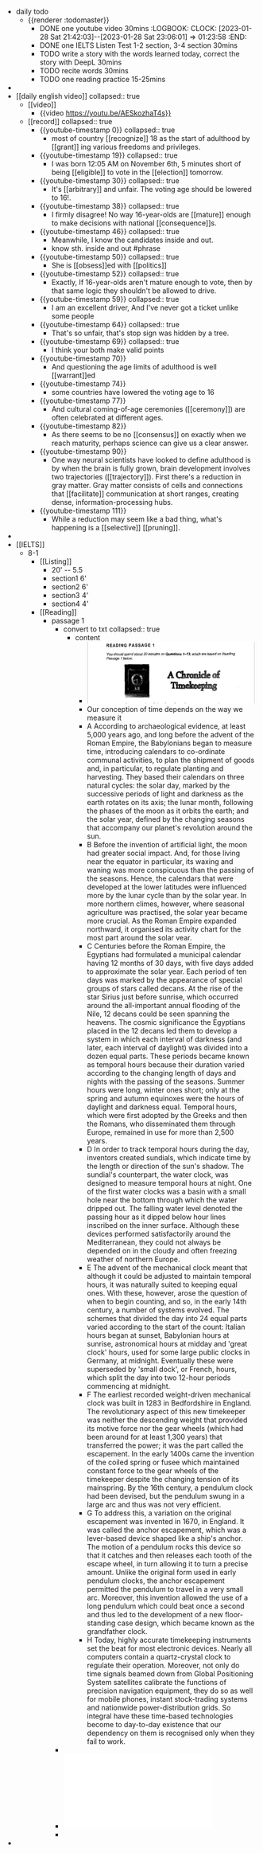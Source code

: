 - daily todo
	- {{renderer :todomaster}}
		- DONE one youtube video 30mins
		  :LOGBOOK:
		  CLOCK: [2023-01-28 Sat 21:42:03]--[2023-01-28 Sat 23:06:01] =>  01:23:58
		  :END:
		- DONE one IELTS Listen Test 1-2 section, 3-4 section  30mins
		- TODO write a story with the words learned today, correct the story with DeepL  30mins
		- TODO recite words 30mins
		- TODO one reading practice 15-25mins
-
- [[daily english video]]
  collapsed:: true
	- [[video]]
		- {{video https://youtu.be/AESkozhaT4s}}
	- [[record]]
	  collapsed:: true
		- {{youtube-timestamp 0}}
		  collapsed:: true
			- most of country [[recognize]] 18 as the start of adulthood by [[grant]] ing various freedoms and privileges.
		- {{youtube-timestamp 19}}
		  collapsed:: true
			- I was born 12:05 AM on November 6th, 5 minutes short of being [[eligible]] to vote in the [[election]] tomorrow.
		- {{youtube-timestamp 30}}
		  collapsed:: true
			- It's [[arbitrary]] and unfair. The voting age should be lowered to 16!.
		- {{youtube-timestamp 38}}
		  collapsed:: true
			- I firmly disagree! No way 16-year-olds are [[mature]] enough to  make decisions with national [[consequence]]s.
		- {{youtube-timestamp 46}}
		  collapsed:: true
			- Meanwhile, I know the candidates inside and out.
			- know sth. inside and out #phrase
		- {{youtube-timestamp 50}}
		  collapsed:: true
			- She is [[obsess]]ed with [[politics]]
		- {{youtube-timestamp 52}}
		  collapsed:: true
			- Exactly, If 16-year-olds aren't mature enough to vote, then by that same logic they shouldn't be allowed to drive.
		- {{youtube-timestamp 59}}
		  collapsed:: true
			- I am an excellent driver, And I've never got a ticket unlike some people
		- {{youtube-timestamp 64}}
		  collapsed:: true
			- That's so unfair, that's stop sign was hidden by a tree.
		- {{youtube-timestamp 69}}
		  collapsed:: true
			- I think your both make valid points
		- {{youtube-timestamp 70}}
			- And questioning the age limits of adulthood is well [[warrant]]ed
		- {{youtube-timestamp 74}}
			- some countries have lowered the voting age to 16
		- {{youtube-timestamp 77}}
			- And cultural coming-of-age ceremonies ([[ceremony]]) are often celebrated at different ages.
		- {{youtube-timestamp 82}}
			- As there seems to be no [[consensus]] on exactly when we reach maturity, perhaps science can give us a clear answer.
		- {{youtube-timestamp 90}}
			- One way neural scientists have looked to define adulthood is by when the brain is fully grown, brain development involves two trajectories ([[trajectory]]). First there's a reduction in gray matter. Gray matter consists of cells and connections that [[facilitate]] communication at short ranges, creating dense, information-processing hubs.
		- {{youtube-timestamp 111}}
			- While a reduction may seem like a bad thing, what's happening is a [[selective]] [[pruning]].
-
- [[IELTS]]
	- 8-1
		- [[Listing]]
			- 20' -- 5.5
			- section1 6'
			- section2 6'
			- section3 4'
			- section4 4'
		- [[Reading]]
			- passage 1
				- convert to txt
				  collapsed:: true
					- content
						- ![image.png](../assets/image_1674919043442_0.png)
						- Our conception of time depends on the way we measure it
						- A According to archaeological evidence, at least 5,000 years ago, and long before the advent of the Roman Empire, the Babylonians began to measure time, introducing calendars to co-ordinate communal activities, to plan the shipment of goods and, in particular, to regulate planting and harvesting. They based their calendars on three natural cycles: the solar day, marked by the successive periods of light and darkness as the earth rotates on its axis; the lunar month, following the phases of the moon as it orbits the earth; and the solar year, defined by the changing seasons that accompany our planet's revolution around the sun.
						- B Before the invention of artificial light, the moon had greater social impact. And, for those living near the equator in particular, its waxing and waning was more conspicuous than the passing of the seasons. Hence, the calendars that were developed at the lower latitudes were influenced more by the lunar cycle than by the solar year. In more northern climes, however, where seasonal agriculture was practised, the solar year became more crucial. As the Roman Empire expanded northward, it organised its activity chart for the most part around the solar vear.
						- C Centuries before the Roman Empire, the Egyptians had formulated a municipal calendar having 12 months of 30 days, with five days added to approximate the solar year. Each period of ten days was marked by the appearance of special groups of stars called decans. At the rise of the star Sirius just before sunrise, which occurred around the all-important annual flooding of the Nile, 12 decans could be seen spanning the heavens. The cosmic significance the Egyptians placed in the 12 decans led them to develop a system in which each interval of darkness (and later, each interval of daylight) was divided into a dozen equal parts. These periods became known as temporal hours because their duration varied according to the changing length of days and nights with the passing of the seasons. Summer hours were long, winter ones short; only at the spring and autumn equinoxes were the hours of daylight and darkness equal. Temporal hours, which were first adopted by the Greeks and then the Romans, who disseminated them through Europe, remained in use for more than 2,500 years.
						- D In order to track temporal hours during the day, inventors created sundials, which indicate time by the length or direction of the sun's shadow. The sundial's counterpart, the water clock, was designed to measure temporal hours at night. One of the first water clocks was a basin with a small hole near the bottom through which the water dripped out. The falling water level denoted the passing hour as it dipped below hour lines inscribed on the inner surface. Although these devices performed satisfactorily around the Mediterranean, they could not always be depended on in the cloudy and often freezing weather of northern Europe.
						- E The advent of the mechanical clock meant that although it could be adjusted to maintain temporal hours, it was naturally suited to keeping equal ones. With these, however, arose the question of when to begin counting, and so, in the early 14th century, a number of systems evolved. The schemes that divided the day into 24 equal parts varied according to the start of the count: Italian hours began at sunset, Babylonian hours at sunrise, astronomical hours at midday and 'great clock' hours, used for some large public clocks in Germany, at midnight. Eventually these were superseded by 'small dock', or French, hours, which split the day into two 12-hour periods commencing at midnight.
						- F The earliest recorded weight-driven mechanical clock was built in 1283 in Bedfordshire in England. The revolutionary aspect of this new timekeeper was neither the descending weight that provided its motive force nor the gear wheels (which had been around for at least 1,300 years) that transferred the power; it was the part called the escapement. In the early 1400s came the invention of the coiled spring or fusee which maintained constant force to the gear wheels of the timekeeper despite the changing tension of its mainspring. By the 16th century, a pendulum clock had been devised, but the pendulum swung in a large arc and thus was not very efficient.
						- G To address this, a variation on the original escapement was invented in 1670, in England. It was called the anchor escapement, which was a lever-based device shaped like a ship's anchor. The motion of a pendulum rocks this device so that it catches and then releases each tooth of the escape wheel, in turn allowing it to turn a precise amount. Unlike the original form used in early pendulum clocks, the anchor escapement permitted the pendulum to travel in a very small arc. Moreover, this invention allowed the use of a long pendulum which could beat once a second and thus led to the development of a new floor-standing case design, which became known as the grandfather clock.
						- H Today, highly accurate timekeeping instruments set the beat for most electronic devices. Nearly all computers contain a quartz-crystal clock to regulate their operation. Moreover, not only do time signals beamed down from Global Positioning System satellites calibrate the functions of precision navigation equipment, they do so as well for mobile phones, instant stock-trading systems and nationwide power-distribution grids. So integral have these time-based technologies become to day-to-day existence that our dependency on them is recognised only when they fail to work.
				-
				- ![Cambridge-IELTS-8.pdf](../assets/Cambridge-IELTS-8_1674919592909_0.pdf)
				-
-